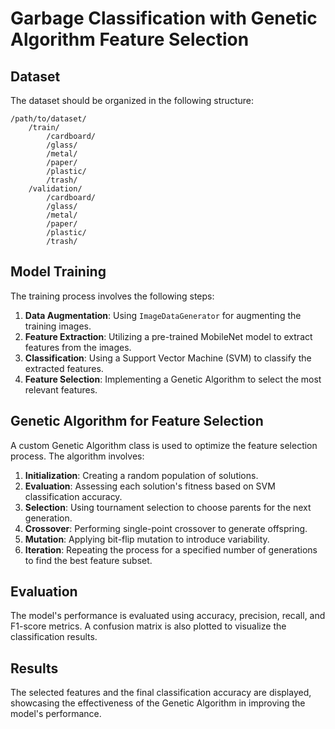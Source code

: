 # Garbage Classification with Genetic Algorithm Feature Selection

## Dataset

The dataset should be organized in the following structure:
```
/path/to/dataset/
    /train/
        /cardboard/
        /glass/
        /metal/
        /paper/
        /plastic/
        /trash/
    /validation/
        /cardboard/
        /glass/
        /metal/
        /paper/
        /plastic/
        /trash/
```

## Model Training

The training process involves the following steps:

1. **Data Augmentation**: Using `ImageDataGenerator` for augmenting the training images.
2. **Feature Extraction**: Utilizing a pre-trained MobileNet model to extract features from the images.
3. **Classification**: Using a Support Vector Machine (SVM) to classify the extracted features.
4. **Feature Selection**: Implementing a Genetic Algorithm to select the most relevant features.

## Genetic Algorithm for Feature Selection

A custom Genetic Algorithm class is used to optimize the feature selection process. The algorithm involves:

1. **Initialization**: Creating a random population of solutions.
2. **Evaluation**: Assessing each solution's fitness based on SVM classification accuracy.
3. **Selection**: Using tournament selection to choose parents for the next generation.
4. **Crossover**: Performing single-point crossover to generate offspring.
5. **Mutation**: Applying bit-flip mutation to introduce variability.
6. **Iteration**: Repeating the process for a specified number of generations to find the best feature subset.

## Evaluation

The model's performance is evaluated using accuracy, precision, recall, and F1-score metrics. A confusion matrix is also plotted to visualize the classification results.

## Results

The selected features and the final classification accuracy are displayed, showcasing the effectiveness of the Genetic Algorithm in improving the model's performance.




